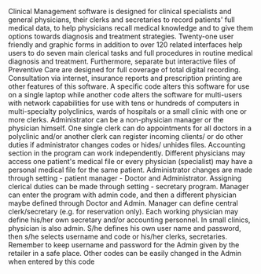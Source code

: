 Clinical Management software is designed for clinical specialists and general physicians, their clerks and secretaries to record patients' full medical data, to help physicians recall medical knowledge and to give them options towards diagnosis and treatment strategies.
       Twenty-one user friendly and graphic forms in addition to over 120 related interfaces help users to do seven main clerical tasks and full procedures in routine medical diagnosis and treatment. Furthermore, separate but interactive files of Preventive Care are designed for full coverage of total digital recording. Consultation via internet, insurance reports and prescription printing are other features of this software.
       A specific code alters this software for use on a single laptop while another code alters the software for multi-users with network capabilities for use with tens or hundreds of computers in multi-specialty polyclinics, wards of hospitals or a small clinic with one or more clerks. Administrator can be a non-physician manager or the physician himself.
       One single clerk can do appointments for all doctors in a polyclinic and/or another clerk can register incoming clients/ or do other duties if administrator changes codes or hides/ unhides files. Accounting section in the program can work independently. Different physicians may access one patient's medical file or every physician (specialist) may have a personal medical file for the same patient. Administrator changes are made through setting - patient manager - Doctor and Administrator. Assigning clerical duties can be made through setting - secretary program.
           Manager can enter the program with admin code, and then a different physician maybe defined through Doctor and Admin. Manager can define central clerk/secretary (e.g. for reservation only). Each working physician may define his/her own secretary and/or accounting personnel. In small clinics, physician is also admin. S/he defines his own user name and password, then s/he selects username and code or his/her clerks, secretaries.
       Remember to keep username and password for the Admin given by the retailer in a safe place. Other codes can be easily changed in the Admin when entered by this code
